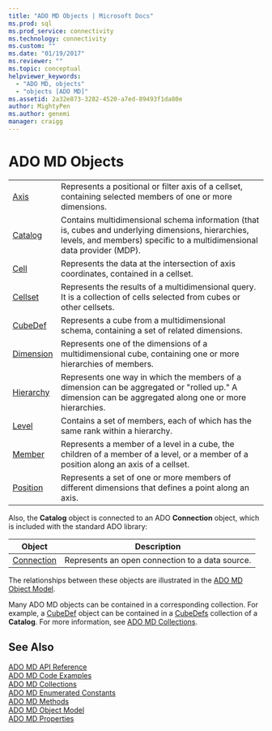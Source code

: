 ```yaml
---
title: "ADO MD Objects | Microsoft Docs"
ms.prod: sql
ms.prod_service: connectivity
ms.technology: connectivity
ms.custom: ""
ms.date: "01/19/2017"
ms.reviewer: ""
ms.topic: conceptual
helpviewer_keywords: 
  - "ADO MD, objects"
  - "objects [ADO MD]"
ms.assetid: 2a32e873-3282-4520-a7ed-89493f1da80e
author: MightyPen
ms.author: genemi
manager: craigg
---
```

# ADO MD Objects
|||  
|-|-|  
|[Axis](../../../ado/reference/ado-md-api/axis-object-ado-md.md)|Represents a positional or filter axis of a cellset, containing selected members of one or more dimensions.|  
|[Catalog](../../../ado/reference/ado-md-api/catalog-object-ado-md.md)|Contains multidimensional schema information (that is, cubes and underlying dimensions, hierarchies, levels, and members) specific to a multidimensional data provider (MDP).|  
|[Cell](../../../ado/reference/ado-md-api/cell-object-ado-md.md)|Represents the data at the intersection of axis coordinates, contained in a cellset.|  
|[Cellset](../../../ado/reference/ado-md-api/cellset-object-ado-md.md)|Represents the results of a multidimensional query. It is a collection of cells selected from cubes or other cellsets.|  
|[CubeDef](../../../ado/reference/ado-md-api/cubedef-object-ado-md.md)|Represents a cube from a multidimensional schema, containing a set of related dimensions.|  
|[Dimension](../../../ado/reference/ado-md-api/dimension-object-ado-md.md)|Represents one of the dimensions of a multidimensional cube, containing one or more hierarchies of members.|  
|[Hierarchy](../../../ado/reference/ado-md-api/hierarchy-object-ado-md.md)|Represents one way in which the members of a dimension can be aggregated or "rolled up." A dimension can be aggregated along one or more hierarchies.|  
|[Level](../../../ado/reference/ado-md-api/level-object-ado-md.md)|Contains a set of members, each of which has the same rank within a hierarchy.|  
|[Member](../../../ado/reference/ado-md-api/member-object-ado-md.md)|Represents a member of a level in a cube, the children of a member of a level, or a member of a position along an axis of a cellset.|  
|[Position](../../../ado/reference/ado-md-api/position-object-ado-md.md)|Represents a set of one or more members of different dimensions that defines a point along an axis.|  
  
 Also, the **Catalog** object is connected to an ADO **Connection** object, which is included with the standard ADO library:  
  
|Object|Description|  
|------------|-----------------|  
|[Connection](../../../ado/reference/ado-api/connection-object-ado.md)|Represents an open connection to a data source.|  
  
 The relationships between these objects are illustrated in the [ADO MD Object Model](../../../ado/reference/ado-md-api/ado-md-object-model.md).  
  
 Many ADO MD objects can be contained in a corresponding collection. For example, a [CubeDef](../../../ado/reference/ado-md-api/cubedef-object-ado-md.md) object can be contained in a [CubeDefs](../../../ado/reference/ado-md-api/cubedefs-collection-ado-md.md) collection of a **Catalog**. For more information, see [ADO MD Collections](../../../ado/reference/ado-md-api/ado-md-collections.md).  
  
## See Also  
 [ADO MD API Reference](../../../ado/reference/ado-md-api/ado-md-api-reference.md)   
 [ADO MD Code Examples](../../../ado/reference/ado-md-api/ado-md-code-examples.md)   
 [ADO MD Collections](../../../ado/reference/ado-md-api/ado-md-collections.md)   
 [ADO MD Enumerated Constants](../../../ado/reference/ado-md-api/ado-md-enumerated-constants.md)   
 [ADO MD Methods](../../../ado/reference/ado-md-api/ado-md-methods.md)   
 [ADO MD Object Model](../../../ado/reference/ado-md-api/ado-md-object-model.md)   
 [ADO MD Properties](../../../ado/reference/ado-md-api/ado-md-properties.md)
